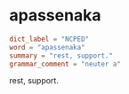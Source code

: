 # apassenaka

``` toml
dict_label = "NCPED"
word = "apassenaka"
summary = "rest, support."
grammar_comment = "neuter a"
```

rest, support.

